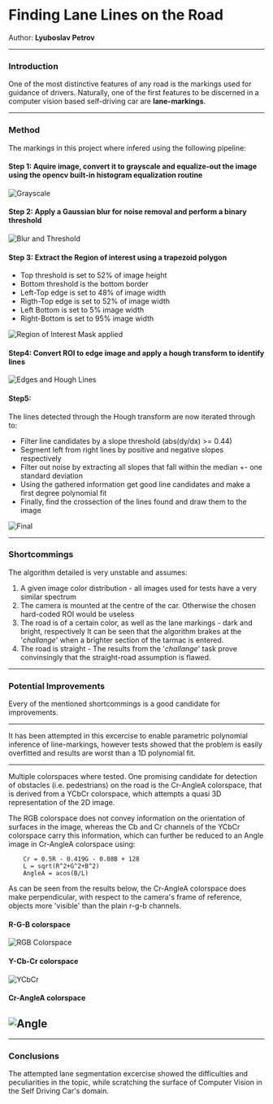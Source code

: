 # Finding Lane Lines on the Road

Author: **Lyuboslav Petrov**

[//]: # (Image References)

[grayscale]: ./test_images_output/grayscale_example.jpg "Grayscale"
[blur_thresh]: ./test_images_output/step_2.jpg "Blur and Threshold"
[roi]: ./test_images_output/step_3.jpg "Region of Interest Mask applied"
[edges_lines]: ./test_images_output/step_4.jpg "Edges and Hough Lines"
[result]: ./test_images_output/step_5.jpg "Final"
[RGB]: ./test_images_output/RGB.jpg "RGB Colorspace"
[YCBCR]: ./test_images_output/YCBCR.jpg "YCbCr"
[Angle]: ./test_images_output/AngleA.jpg "Angle"

---

### Introduction

One of the most distinctive features of any road is the markings used for guidance of drivers. Naturally, one of the first features to be discerned in a computer vision based self-driving car are **lane-markings**.

---

### Method

The markings in this project where infered using the following pipeline:

#### Step 1: Aquire image, convert it to grayscale and equalize-out the image using the opencv built-in histogram equalization routine

![][grayscale]

#### Step 2: Apply a Gaussian blur for noise removal and perform a binary threshold

![][blur_thresh]

#### Step 3: Extract the Region of interest using a trapezoid polygon
* Top threshold is set to 52% of image height
* Bottom threshold is the bottom border
* Left-Top edge is set to 48% of image width
* Rigth-Top edge is set to 52% of image width
* Left Bottom is set to 5% image width
* Right-Bottom is set to 95% image width

![][roi]

#### Step4: Convert ROI to edge image and apply a hough transform to identify lines

![][edges_lines]

#### Step5:
The lines detected through the Hough transform are now iterated through to:
* Filter line candidates by a slope threshold (abs(dy/dx) >= 0.44)
* Segment left from right lines by positive and negative slopes respectively
* Filter out noise by extracting all slopes that fall within the median +- one standard deviation
* Using the gathered information get good line candidates and make a first degree polynomial fit
* Finally, find the crossection of the lines found and draw them to the image

![][result]

---

### Shortcommings

The algorithm detailed is very unstable and assumes:

1. A given image color distribution - all images used for tests have a very similar spectrum
2. The camera is mounted at the centre of the car. Otherwise the chosen hard-coded ROI would be useless
3. The road is of a certain color, as well as the lane markings - dark and bright, respectively
    It can be seen that the algorithm brakes at the '*challange*' when a brighter section of the tarmac is entered.
4. The road is straight - The results from the '*challange*' task prove convinsingly that the straight-road assumption is flawed.

---

### Potential Improvements

Every of the mentioned shortcommings is a good candidate for improvements.

---

It has been attempted in this excercise to enable parametric polynomial inference of line-markings, however tests showed that the problem is easily overfitted and results are worst than a 1D polynomial fit.

---

Multiple colorspaces where tested. One promising candidate for detection of obstacles (i.e. pedestrians) on the road is the Cr-AngleA colorspace, that is derived from a YCbCr colorspace, which attempts a quasi 3D representation of the 2D image.

The RGB colorspace does not convey information on the orientation of surfaces in the image, whereas the Cb and Cr channels of the YCbCr colorspace carry this information, which can further be reduced to an Angle image in Cr-AngleA colorspace using:

        Cr = 0.5R - 0.419G - 0.08B + 128
        L = sqrt(R^2+G^2+B^2)
        AngleA = acos(B/L)

As can be seen from the results below, the Cr-AngleA colorspace does make perpendicular, with respect to the camera's frame of reference, objects more 'visible' than the plain r-g-b channels.

#### R-G-B colorspace



![][RGB]

#### Y-Cb-Cr colorspace


![][YCBCR]

#### Cr-AngleA colorspace

![][Angle]
---

---

### Conclusions

The attempted lane segmentation excercise showed the difficulties and peculiarities in the topic, while scratching the surface of Computer Vision in the Self Driving Car's domain.
